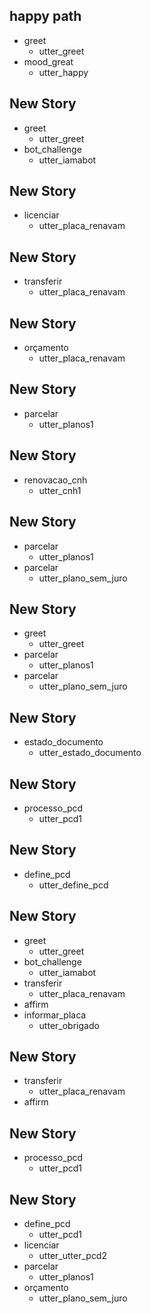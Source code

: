 ## happy path
* greet
  - utter_greet
* mood_great
  - utter_happy

## New Story

* greet
    - utter_greet
* bot_challenge
    - utter_iamabot

## New Story

* licenciar
    - utter_placa_renavam

## New Story

* transferir
    - utter_placa_renavam

## New Story

* orçamento
    - utter_placa_renavam

## New Story

* parcelar
    - utter_planos1

## New Story

* renovacao_cnh
    - utter_cnh1

## New Story

* parcelar
    - utter_planos1
* parcelar
    - utter_plano_sem_juro

## New Story

* greet
    - utter_greet
* parcelar
    - utter_planos1
* parcelar
    - utter_plano_sem_juro

## New Story

* estado_documento
    - utter_estado_documento

## New Story

* processo_pcd
    - utter_pcd1

## New Story

* define_pcd
    - utter_define_pcd

## New Story

* greet
    - utter_greet
* bot_challenge
    - utter_iamabot
* transferir
    - utter_placa_renavam
* affirm
* informar_placa
    - utter_obrigado

## New Story

* transferir
    - utter_placa_renavam
* affirm

## New Story

* processo_pcd
    - utter_pcd1

## New Story

* define_pcd
    - utter_pcd1
* licenciar
    - utter_utter_pcd2
* parcelar
    - utter_planos1
* orçamento
    - utter_plano_sem_juro

